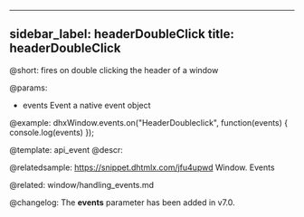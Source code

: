 
---
sidebar_label: headerDoubleClick
title: headerDoubleClick
---          

@short:
fires on double clicking the header of a window

@params:
- events    Event       a native event object 

@example:
dhxWindow.events.on("HeaderDoubleclick", function(events) {
   console.log(events)
});


@template: api_event
@descr:

@relatedsample: https://snippet.dhtmlx.com/jfu4upwd	Window. Events

@related: window/handling_events.md

@changelog: 
The **events** parameter has been added in v7.0.